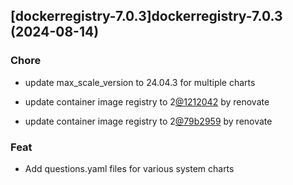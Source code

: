 

## [dockerregistry-7.0.3]dockerregistry-7.0.3 (2024-08-14)

### Chore



- update max_scale_version to 24.04.3 for multiple charts

- update container image registry to 2[@1212042](https://github.com/1212042) by renovate

- update container image registry to 2[@79b2959](https://github.com/79b2959) by renovate

### Feat



- Add questions.yaml files for various system charts